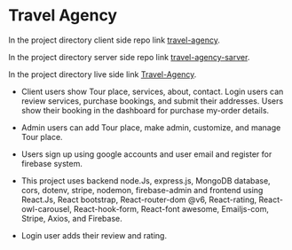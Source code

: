 # Travel Agency

In the project directory client side repo link [travel-agency](https://github.com/PrantoshBepari360/travel-agency).

In the project directory server side repo link [travel-agency-sarver](https://github.com/PrantoshBepari360/travel-agency-sarver).

In the project directory live side link [Travel-Agency](https://travel-agency-35483.web.app/).

- Client users show Tour place, services, about, contact. Login users can review services, purchase bookings, and submit their addresses. Users show their booking in the dashboard for purchase my-order details.

- Admin users can add Tour place, make admin, customize, and manage Tour place.

- Users sign up using google accounts and user email and register for firebase system.

- This project uses backend node.Js, express.js, MongoDB database, cors, dotenv, stripe, nodemon, firebase-admin and frontend using React.Js, React bootstrap, React-router-dom @v6, React-rating, React-owl-carousel, React-hook-form, React-font awesome,  Emailjs-com,  Stripe, Axios, and Firebase.

- Login user adds their review and rating.
